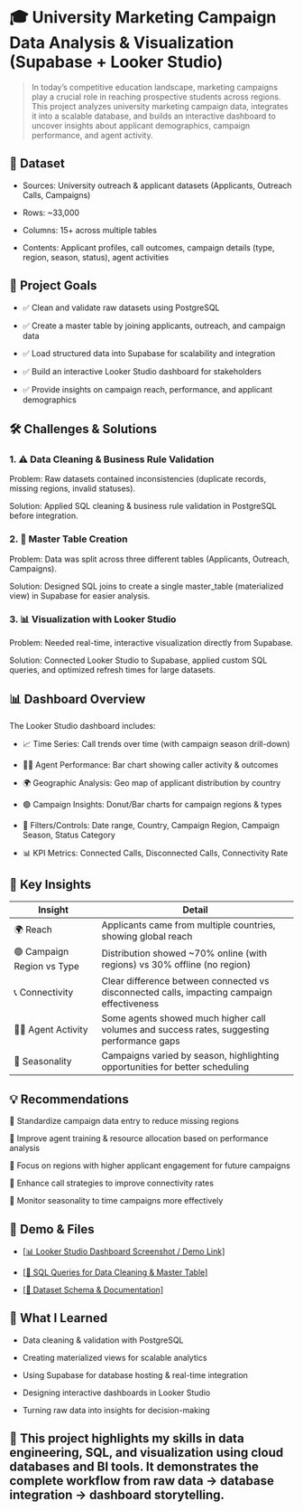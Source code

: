 # 🎓 University Marketing Campaign Data Analysis & Visualization (Supabase + Looker Studio)

> In today’s competitive education landscape, marketing campaigns play a crucial role in reaching prospective students across regions. This project analyzes university marketing campaign data, integrates it into a scalable database, and builds an interactive dashboard to uncover insights about applicant demographics, campaign performance, and agent activity.


## 📂 Dataset

- Sources: University outreach & applicant datasets (Applicants, Outreach Calls, Campaigns)

- Rows: ~33,000

- Columns: 15+ across multiple tables

- Contents: Applicant profiles, call outcomes, campaign details (type, region, season, status), agent activities
  

## 🎯 Project Goals

- ✅ Clean and validate raw datasets using PostgreSQL

- ✅ Create a master table by joining applicants, outreach, and campaign data

- ✅ Load structured data into Supabase for scalability and integration

- ✅ Build an interactive Looker Studio dashboard for stakeholders

- ✅ Provide insights on campaign reach, performance, and applicant demographics

  
## 🛠️ Challenges & Solutions
### 1. ⚠️ Data Cleaning & Business Rule Validation

Problem: Raw datasets contained inconsistencies (duplicate records, missing regions, invalid statuses).

Solution: Applied SQL cleaning & business rule validation in PostgreSQL before integration.


### 2. 🔄 Master Table Creation

Problem: Data was split across three different tables (Applicants, Outreach, Campaigns).

Solution: Designed SQL joins to create a single master_table (materialized view) in Supabase for easier analysis.


### 3. 📊 Visualization with Looker Studio

Problem: Needed real-time, interactive visualization directly from Supabase.

Solution: Connected Looker Studio to Supabase, applied custom SQL queries, and optimized refresh times for large datasets.


## 📊 Dashboard Overview

The Looker Studio dashboard includes:

- 📈 Time Series: Call trends over time (with campaign season drill-down)

- 🧑‍💼 Agent Performance: Bar chart showing caller activity & outcomes

- 🌍 Geographic Analysis: Geo map of applicant distribution by country

- 🟢 Campaign Insights: Donut/Bar charts for campaign regions & types

- 📌 Filters/Controls: Date range, Country, Campaign Region, Campaign Season, Status Category

- 📊 KPI Metrics: Connected Calls, Disconnected Calls, Connectivity Rate

## 🌟 Key Insights

| Insight                    | Detail                                                                                     |
| -------------------------- | ------------------------------------------------------------------------------------------ |
| 🌍 Reach                   | Applicants came from multiple countries, showing global reach                              |
| 🟢 Campaign Region vs Type | Distribution showed ~70% online (with regions) vs 30% offline (no region)                  |
| 📞 Connectivity            | Clear difference between connected vs disconnected calls, impacting campaign effectiveness |
| 🧑‍💼 Agent Activity       | Some agents showed much higher call volumes and success rates, suggesting performance gaps |
| 📅 Seasonality             | Campaigns varied by season, highlighting opportunities for better scheduling               |


## 💡 Recommendations

📌 Standardize campaign data entry to reduce missing regions

📌 Improve agent training & resource allocation based on performance analysis

📌 Focus on regions with higher applicant engagement for future campaigns

📌 Enhance call strategies to improve connectivity rates

📌 Monitor seasonality to time campaigns more effectively


## 🔗 Demo & Files

- <a href="#"> [📊 Looker Studio Dashboard Screenshot / Demo Link]</a>

- <a href="#"> [📄 SQL Queries for Data Cleaning & Master Table]</a>

- <a href="#"> [📂 Dataset Schema & Documentation]</a>


## 🧠 What I Learned

- Data cleaning & validation with PostgreSQL

- Creating materialized views for scalable analytics

- Using Supabase for database hosting & real-time integration

- Designing interactive dashboards in Looker Studio

- Turning raw data into insights for decision-making


## 💼 This project highlights my skills in data engineering, SQL, and visualization using cloud databases and BI tools. It demonstrates the complete workflow from raw data → database integration → dashboard storytelling.
